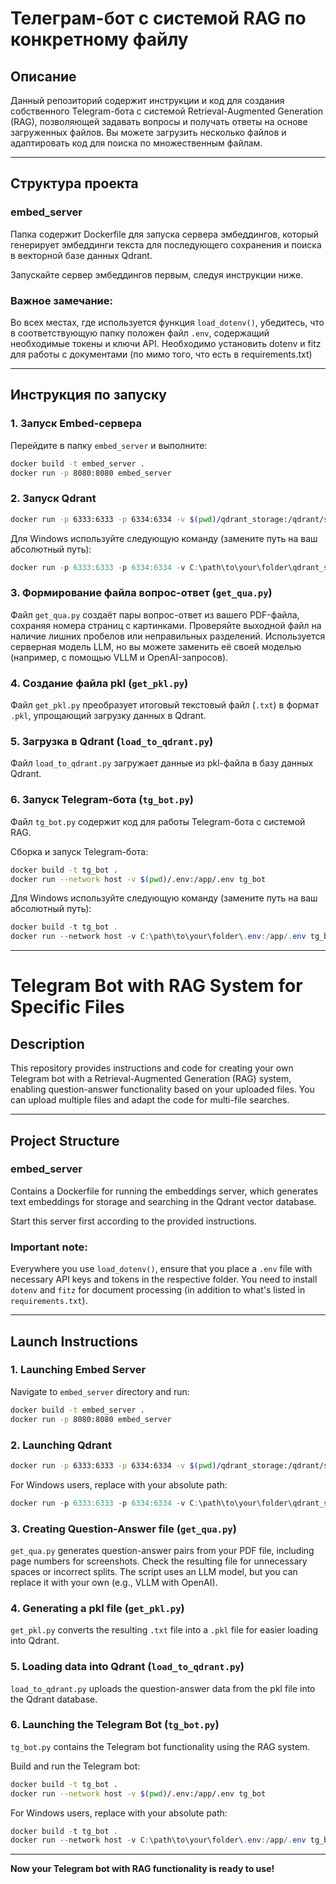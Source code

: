 # Телеграм-бот с системой RAG по конкретному файлу

## Описание

Данный репозиторий содержит инструкции и код для создания собственного Telegram-бота с системой Retrieval-Augmented Generation (RAG), позволяющей задавать вопросы и получать ответы на основе загруженных файлов. Вы можете загрузить несколько файлов и адаптировать код для поиска по множественным файлам.

---

## Структура проекта

### embed_server

Папка содержит Dockerfile для запуска сервера эмбеддингов, который генерирует эмбеддинги текста для последующего сохранения и поиска в векторной базе данных Qdrant.

Запускайте сервер эмбеддингов первым, следуя инструкции ниже.

### Важное замечание:

Во всех местах, где используется функция `load_dotenv()`, убедитесь, что в соответствующую папку положен файл `.env`, содержащий необходимые токены и ключи API. Необходимо установить dotenv и fitz для работы с документами (по мимо того, что есть в requirements.txt)

---

## Инструкция по запуску

### 1. Запуск Embed-сервера

Перейдите в папку `embed_server` и выполните:

```bash
docker build -t embed_server .
docker run -p 8080:8080 embed_server
```

### 2. Запуск Qdrant

```bash
docker run -p 6333:6333 -p 6334:6334 -v $(pwd)/qdrant_storage:/qdrant/storage:z qdrant/qdrant
```

Для Windows используйте следующую команду (замените путь на ваш абсолютный путь):

```powershell
docker run -p 6333:6333 -p 6334:6334 -v C:\path\to\your\folder\qdrant_storage:/qdrant/storage qdrant/qdrant
```

### 3. Формирование файла вопрос-ответ (`get_qua.py`)

Файл `get_qua.py` создаёт пары вопрос-ответ из вашего PDF-файла, сохраняя номера страниц с картинками. Проверяйте выходной файл на наличие лишних пробелов или неправильных разделений. Используется серверная модель LLM, но вы можете заменить её своей моделью (например, с помощью VLLM и OpenAI-запросов).

### 4. Создание файла pkl (`get_pkl.py`)

Файл `get_pkl.py` преобразует итоговый текстовый файл (`.txt`) в формат `.pkl`, упрощающий загрузку данных в Qdrant.

### 5. Загрузка в Qdrant (`load_to_qdrant.py`)

Файл `load_to_qdrant.py` загружает данные из pkl-файла в базу данных Qdrant.

### 6. Запуск Telegram-бота (`tg_bot.py`)

Файл `tg_bot.py` содержит код для работы Telegram-бота с системой RAG.

Сборка и запуск Telegram-бота:

```bash
docker build -t tg_bot .
docker run --network host -v $(pwd)/.env:/app/.env tg_bot
```

Для Windows используйте следующую команду (замените путь на ваш абсолютный путь):

```powershell
docker build -t tg_bot .
docker run --network host -v C:\path\to\your\folder\.env:/app/.env tg_bot
```

---

# Telegram Bot with RAG System for Specific Files

## Description

This repository provides instructions and code for creating your own Telegram bot with a Retrieval-Augmented Generation (RAG) system, enabling question-answer functionality based on your uploaded files. You can upload multiple files and adapt the code for multi-file searches.

---

## Project Structure

### embed_server

Contains a Dockerfile for running the embeddings server, which generates text embeddings for storage and searching in the Qdrant vector database.

Start this server first according to the provided instructions.

### Important note:

Everywhere you use `load_dotenv()`, ensure that you place a `.env` file with necessary API keys and tokens in the respective folder. You need to install `dotenv` and `fitz` for document processing (in addition to what's listed in `requirements.txt`).

---

## Launch Instructions

### 1. Launching Embed Server

Navigate to `embed_server` directory and run:

```bash
docker build -t embed_server .
docker run -p 8080:8080 embed_server
```

### 2. Launching Qdrant

```bash
docker run -p 6333:6333 -p 6334:6334 -v $(pwd)/qdrant_storage:/qdrant/storage:z qdrant/qdrant
```

For Windows users, replace with your absolute path:

```powershell
docker run -p 6333:6333 -p 6334:6334 -v C:\path\to\your\folder\qdrant_storage:/qdrant/storage qdrant/qdrant
```

### 3. Creating Question-Answer file (`get_qua.py`)

`get_qua.py` generates question-answer pairs from your PDF file, including page numbers for screenshots. Check the resulting file for unnecessary spaces or incorrect splits. The script uses an LLM model, but you can replace it with your own (e.g., VLLM with OpenAI).

### 4. Generating a pkl file (`get_pkl.py`)

`get_pkl.py` converts the resulting `.txt` file into a `.pkl` file for easier loading into Qdrant.

### 5. Loading data into Qdrant (`load_to_qdrant.py`)

`load_to_qdrant.py` uploads the question-answer data from the pkl file into the Qdrant database.

### 6. Launching the Telegram Bot (`tg_bot.py`)

`tg_bot.py` contains the Telegram bot functionality using the RAG system.

Build and run the Telegram bot:

```bash
docker build -t tg_bot .
docker run --network host -v $(pwd)/.env:/app/.env tg_bot
```

For Windows users, replace with your absolute path:

```powershell
docker build -t tg_bot .
docker run --network host -v C:\path\to\your\folder\.env:/app/.env tg_bot
```

---

**Now your Telegram bot with RAG functionality is ready to use!**
